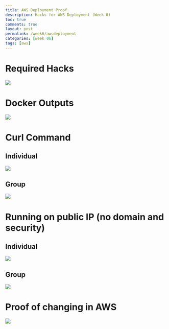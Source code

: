 ```yaml
---
title: AWS Deployment Proof
description: Hacks for AWS Deployment (Week 6) 
toc: true
comments: true
layout: post
permalink: /week6/awsdeployment
categories: [week 06]
tags: [aws]
---
```


# Required Hacks

![]({{site.baseurl}}/images/MortensenHacks.jpg)

# Docker Outputs

![]({{site.baseurl}}/images/DockerProofs.jpg)

# Curl Command
## Individual

![]({{site.baseurl}}/images/AWSDeploymentCurl.jpg)

## Group

![]({{site.baseurl}}/images/CurlOutputGroup.jpg)

# Running on public IP (no domain and security)
## Individual

![]({{site.baseurl}}/images/PersonalFlaskOnPublicIP.jpg)

## Group

![]({{site.baseurl}}/images/GroupFlaskInBrowser.png)

# Proof of changing in AWS

![]({{site.baseurl}}/images/changeproofAWS.jpg)
